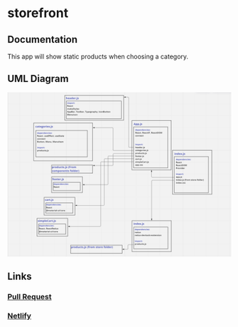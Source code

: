 # storefront

## Documentation

This app will show static products when choosing a category.

## UML Diagram

![](./images/lab37.PNG)

## Links

### [Pull Request](https://github.com/hadeel999/storefront/pull/2)

### [Netlify](https://lovely-hummingbird-316f8e.netlify.app/)